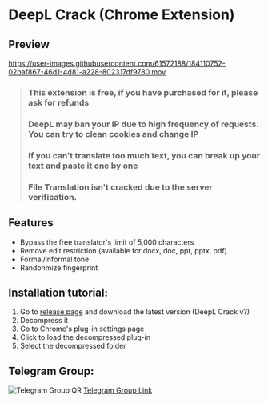 # DeepL Crack (Chrome Extension)

## Preview
https://user-images.githubusercontent.com/61572188/184110752-02baf867-46d1-4d81-a228-802317df9780.mov

> ### This extension is free, if you have purchased for it, please ask for refunds
> ### DeepL may ban your IP due to high frequency of requests. You can try to clean cookies and change IP
> ### If you can't translate too much text, you can break up your text and paste it one by one
> ### File Translation isn't cracked due to the server verification.

## Features

- Bypass the free translator's limit of 5,000 characters
- Remove edit restriction (available for docx, doc, ppt, pptx, pdf)
- Formal/informal tone
- Randonmize fingerprint

## Installation tutorial:

1. Go to [release page](https://github.com/blueagler/DeepL-Crack/releases) and download the latest version (DeepL Crack v?)
2. Decompress it
3. Go to Chrome's plug-in settings page
4. Click to load the decompressed plug-in
5. Select the decompressed folder

## Telegram Group:
![Telegram Group QR](https://user-images.githubusercontent.com/61572188/183508789-3f1e9d8f-44c0-4a12-b6be-c647ecb06a65.jpg)
[Telegram Group Link](https://t.me/DeepL_Crack)
